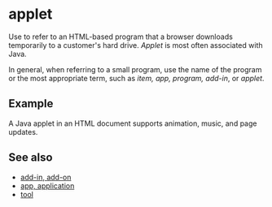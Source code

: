 # applet

Use to refer to an HTML-based program that a browser downloads temporarily to a customer's hard drive. *Applet* is most often associated with Java.

In general, when referring to a small program, use the name of the program or the most appropriate term, such as *item, app, program, add-in*, or *applet*.

## Example

A Java applet in an HTML document supports animation, music, and page updates.

## See also

- [add-in, add-on](/a-to-z/a/add-in-add-on.md)
- [app, application](/a-to-z/a/app-application.md)
- [tool](/a-to-z/t/tool.md)
